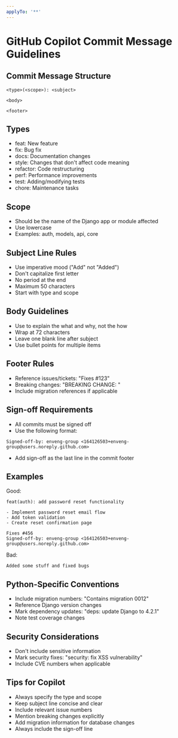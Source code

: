 ```yaml
---
applyTo: '**'
---
```


# GitHub Copilot Commit Message Guidelines

## Commit Message Structure

```text
<type>(<scope>): <subject>

<body>

<footer>
```

## Types

- feat: New feature
- fix: Bug fix
- docs: Documentation changes
- style: Changes that don't affect code meaning
- refactor: Code restructuring
- perf: Performance improvements
- test: Adding/modifying tests
- chore: Maintenance tasks

## Scope

- Should be the name of the Django app or module affected
- Use lowercase
- Examples: auth, models, api, core

## Subject Line Rules

- Use imperative mood ("Add" not "Added")
- Don't capitalize first letter
- No period at the end
- Maximum 50 characters
- Start with type and scope

## Body Guidelines

- Use to explain the what and why, not the how
- Wrap at 72 characters
- Leave one blank line after subject
- Use bullet points for multiple items

## Footer Rules

- Reference issues/tickets: "Fixes #123"
- Breaking changes: "BREAKING CHANGE: <description>"
- Include migration references if applicable

## Sign-off Requirements

- All commits must be signed off
- Use the following format:

```text
Signed-off-by: enveng-group <164126503+enveng-group@users.noreply.github.com>
```

- Add sign-off as the last line in the commit footer

## Examples

Good:

```text
feat(auth): add password reset functionality

- Implement password reset email flow
- Add token validation
- Create reset confirmation page

Fixes #456
Signed-off-by: enveng-group <164126503+enveng-group@users.noreply.github.com>
```

Bad:

```text
Added some stuff and fixed bugs
```

## Python-Specific Conventions

- Include migration numbers: "Contains migration 0012"
- Reference Django version changes
- Mark dependency updates: "deps: update Django to 4.2.1"
- Note test coverage changes

## Security Considerations

- Don't include sensitive information
- Mark security fixes: "security: fix XSS vulnerability"
- Include CVE numbers when applicable

## Tips for Copilot

- Always specify the type and scope
- Keep subject line concise and clear
- Include relevant issue numbers
- Mention breaking changes explicitly
- Add migration information for database changes
- Always include the sign-off line
